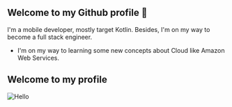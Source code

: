 ## Welcome to my Github profile 👋

I'm a mobile developer, mostly target Kotlin. Besides, I'm on my way to become a full stack engineer.

- I'm on my way to learning some new concepts about Cloud like Amazon Web Services.
 
## Welcome to my profile

![Hello](https://media.giphy.com/media/vFKqnCdLPNOKc/giphy.gif)

